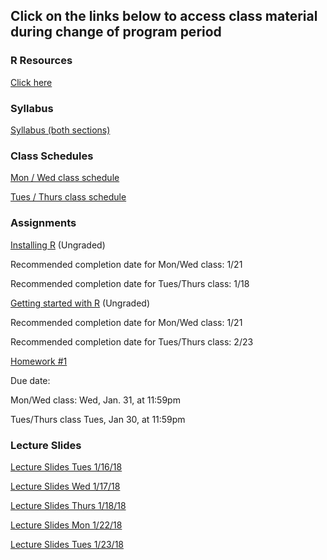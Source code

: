 ## Click on the links below to access class material during change of program period

### R Resources

[Click here](R/Readme.md)

### Syllabus

[Syllabus (both sections)](Syllabus_Spring_2018.md)

### Class Schedules

[Mon / Wed class schedule](Mon_Wed_Schedule.md)

[Tues / Thurs class schedule](Tues_Thurs_Schedule.md)

### Assignments

[Installing R](R/InstallingR.md) (Ungraded)

Recommended completion date for Mon/Wed class: 1/21

Recommended completion date for Tues/Thurs class: 1/18

[Getting started with R](R/GettingStartedwithR.md) (Ungraded)

Recommended completion date for Mon/Wed class: 1/21

Recommended completion date for Tues/Thurs class: 2/23

[Homework #1](Hmk1.md)

Due date:

Mon/Wed class: Wed, Jan. 31, at 11:59pm

Tues/Thurs class Tues, Jan 30, at 11:59pm

### Lecture Slides

[Lecture Slides Tues 1/16/18](Lectures/Lecture20180116Tues.pdf)

[Lecture Slides Wed 1/17/18](Lectures/Lecture20180117Wed.pdf)

[Lecture Slides Thurs 1/18/18](Lectures/Lecture20180118Thurs.pdf)

[Lecture Slides Mon 1/22/18](Lectures/Lecture20180122Mon.pdf)

[Lecture Slides Tues 1/23/18](Lectures/Lecture20180123Tues.pdf)
